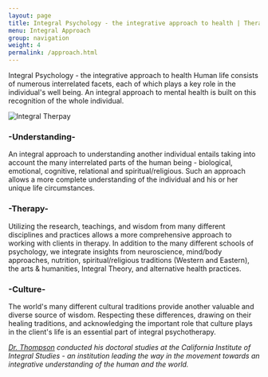 ```yaml
---
layout: page
title: Integral Psychology - the integrative approach to health | Therapy Minneapolis - Integral Psychotherapy
menu: Integral Approach
group: navigation
weight: 4
permalink: /approach.html
---
```


Integral Psychology - the integrative approach to health
Human life consists of numerous interrelated facets, each of which plays a key role in the individual's well being. An integral approach to mental health is built on this recognition of the whole individual.

![Integral Therpay](/files/integral1.jpg)

### -Understanding-

An integral approach to understanding another individual entails taking into account the many interrelated parts of the human being - biological, emotional, cognitive, relational and spiritual/religious. Such an approach allows a more complete understanding of the individual and his or her unique life circumstances.

### -Therapy-

Utilizing the research, teachings, and wisdom from many different disciplines and practices allows a more comprehensive approach to working with clients in therapy. In addition to the many different schools of psychology, we integrate insights from neuroscience, mind/body approaches, nutrition, spiritual/religious traditions (Western and Eastern), the arts & humanities, Integral Theory, and alternative health practices.

### -Culture-

The world's many different cultural traditions provide another valuable and diverse source of wisdom. Respecting these differences, drawing on their healing traditions, and acknowledging the important role that culture plays in the client's life is an essential part of integral psychotherapy.

_[Dr. Thompson](/credentials) conducted his doctoral studies at the California Institute of Integral Studies - an institution leading the way in the movement towards an integrative understanding of the human and the world._